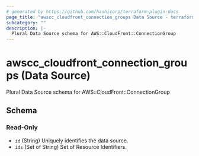 ```yaml
---
# generated by https://github.com/hashicorp/terraform-plugin-docs
page_title: "awscc_cloudfront_connection_groups Data Source - terraform-provider-awscc"
subcategory: ""
description: |-
  Plural Data Source schema for AWS::CloudFront::ConnectionGroup
---
```


# awscc_cloudfront_connection_groups (Data Source)

Plural Data Source schema for AWS::CloudFront::ConnectionGroup



<!-- schema generated by tfplugindocs -->
## Schema

### Read-Only

- `id` (String) Uniquely identifies the data source.
- `ids` (Set of String) Set of Resource Identifiers.
